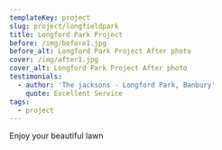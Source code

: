 ```yaml
---
templateKey: project
slug: project/longfieldpark
title: Longford Park Project
before: /img/before1.jpg
before_alt: Longford Park Project After photo
cover: /img/after1.jpg
cover_alt: Longford Park Project After photo
testimonials:
  - author: 'The jacksons - Longford Park, Banbury'
    quote: Excellent Service
tags:
  - project
---
```

Enjoy your beautiful lawn
